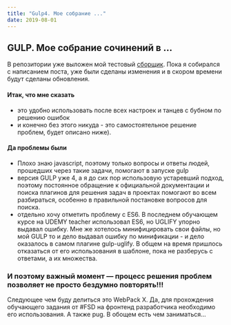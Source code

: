 ```yaml
---
title: "Gulp4. Мое собрание ..."
date: 2019-08-01
---
```


## GULP. Мое собрание сочинений в ...

В репозитории уже выложен мой тестовый [сборщик](https://github.com/burik84/build_gulp).
Пока я собирался с написанием поста, уже были сделаны изменения и в скором времени будут сделаны обновления.

#### Итак, что мне сказать
* это удобно использовать после всех настроек и танцев с бубном по решению ошибок
* и конечно без этого никуда - это самостоятельное решение проблем, будет описано ниже).

#### Да проблемы были
* Плохо знаю javascript, поэтому только вопросы и ответы людей, прошедших через такие задачи, помогают в запуске gulp
* версия GULP уже 4, а я до сих пор использовую устаревший подход, поэтому постоянное обращение к официальной документации и поиска плагинов для решения задач в проектах помогают во всем разбираться, особенно в правильной постановке вопросов для поиска.
* отдельно хочу отметить проблему с ES6. В последнем обучающем курсе на UDEMY teacher использовал ES6, но UGLIFY упорно выдавал ошибку. Мне же хотелось минифицировать свои файлы, но мой GULP то и дело выдавал ошибку по минификации - и дело оказалось в самом плагине gulp-uglify. В общем на время пришлось отказаться от его использования в шаблоне, пока не разберусь с ответами, а их множества.

### И поэтому важный момент — процесс решения проблем позволяет не просто бездумно повторять!!!

Следующее чем буду делиться это WebPack X. Да, для прохождения обучающего задания от #FSD на фронтенд разработчика необходимо его использования. А также pug. В обoщем есть чем заниматься...
